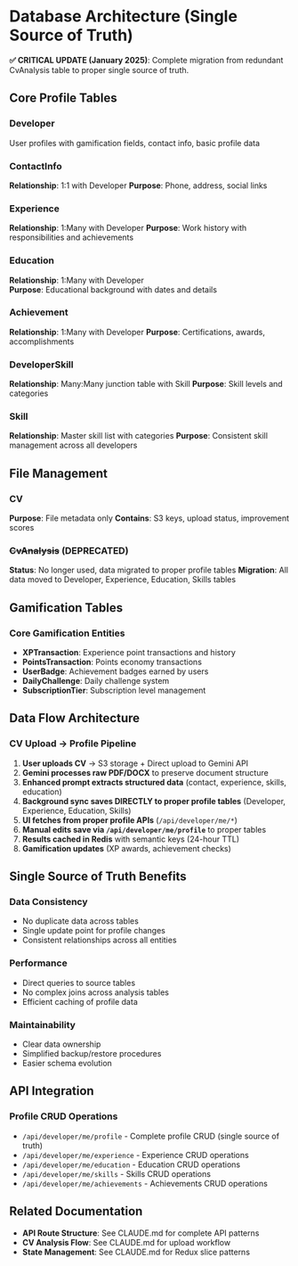 # Database Architecture (Single Source of Truth)

**✅ CRITICAL UPDATE (January 2025)**: Complete migration from redundant CvAnalysis table to proper single source of truth.

## Core Profile Tables

### Developer
User profiles with gamification fields, contact info, basic profile data

### ContactInfo  
**Relationship**: 1:1 with Developer
**Purpose**: Phone, address, social links

### Experience
**Relationship**: 1:Many with Developer
**Purpose**: Work history with responsibilities and achievements

### Education
**Relationship**: 1:Many with Developer  
**Purpose**: Educational background with dates and details

### Achievement
**Relationship**: 1:Many with Developer
**Purpose**: Certifications, awards, accomplishments

### DeveloperSkill
**Relationship**: Many:Many junction table with Skill
**Purpose**: Skill levels and categories

### Skill
**Relationship**: Master skill list with categories
**Purpose**: Consistent skill management across all developers

## File Management

### CV
**Purpose**: File metadata only
**Contains**: S3 keys, upload status, improvement scores

### ~~CvAnalysis~~ (DEPRECATED)
**Status**: No longer used, data migrated to proper profile tables
**Migration**: All data moved to Developer, Experience, Education, Skills tables

## Gamification Tables

### Core Gamification Entities
- **XPTransaction**: Experience point transactions and history
- **PointsTransaction**: Points economy transactions  
- **UserBadge**: Achievement badges earned by users
- **DailyChallenge**: Daily challenge system
- **SubscriptionTier**: Subscription level management

## Data Flow Architecture

### CV Upload → Profile Pipeline
1. **User uploads CV** → S3 storage + Direct upload to Gemini API
2. **Gemini processes raw PDF/DOCX** to preserve document structure
3. **Enhanced prompt extracts structured data** (contact, experience, skills, education)
4. **Background sync saves DIRECTLY to proper profile tables** (Developer, Experience, Education, Skills)
5. **UI fetches from proper profile APIs** (`/api/developer/me/*`)
6. **Manual edits save via `/api/developer/me/profile`** to proper tables
7. **Results cached in Redis** with semantic keys (24-hour TTL)
8. **Gamification updates** (XP awards, achievement checks)

## Single Source of Truth Benefits

### Data Consistency
- No duplicate data across tables
- Single update point for profile changes
- Consistent relationships across all entities

### Performance
- Direct queries to source tables
- No complex joins across analysis tables
- Efficient caching of profile data

### Maintainability  
- Clear data ownership
- Simplified backup/restore procedures
- Easier schema evolution

## API Integration

### Profile CRUD Operations
- `/api/developer/me/profile` - Complete profile CRUD (single source of truth)
- `/api/developer/me/experience` - Experience CRUD operations
- `/api/developer/me/education` - Education CRUD operations  
- `/api/developer/me/skills` - Skills CRUD operations
- `/api/developer/me/achievements` - Achievements CRUD operations

## Related Documentation

- **API Route Structure**: See CLAUDE.md for complete API patterns
- **CV Analysis Flow**: See CLAUDE.md for upload workflow
- **State Management**: See CLAUDE.md for Redux slice patterns